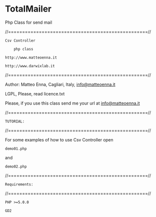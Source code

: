# TotalMailer
Php Class for send mail


//==================================================//

	Csv Controller
	
		php class
		
	http://www.matteoenna.it
	
	http://www.darwixlab.it
	
//==================================================//


Author: Matteo Enna, Cagliari, Italy, info@matteoenna.it


LGPL, Please, read licence.txt


Please, if you use this class send me your url at info@matteoenna.it





//==================================================//

	TUTORIAL:
	
//==================================================//

For some examples of how to use Csv Controller open

	demo01.php
	
and

	demo02.php
	




//==================================================//

	Requirements:
	
//==================================================//
  
    PHP >=5.0.0
    
    GD2
    
